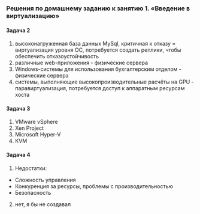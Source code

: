 ### Решения по домашнему заданию к занятию 1. «Введение в виртуализацию»

#### Задача 2

1. высоконагруженная база данных MySql, критичная к отказу = виртуализация уровня ОС,  потребуется создать реплики, чтобы обеспечить отказоустойчивость
2. различные web-приложения - физические сервера
3. Windows-системы для использования бухгалтерским отделом - физические сервера
4. системы, выполняющие высокопроизводительные расчёты на GPU - паравиртуализация, потребуется доступ к аппаратным ресурсам хоста


#### Задача 3

1. VMware vSphere
2. Xen Project
3. Microsoft Hyper-V
4. KVM 


#### Задача 4

1. Недостатки:
- Сложность управления
- Конкуренция за ресурсы, проблемы с производительностью
- Безопасность
2. нет, я бы не создавал

